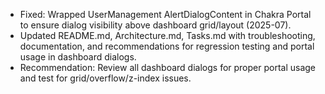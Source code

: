 - Fixed: Wrapped UserManagement AlertDialogContent in Chakra Portal to ensure dialog visibility above dashboard grid/layout (2025-07).
- Updated README.md, Architecture.md, Tasks.md with troubleshooting, documentation, and recommendations for regression testing and portal usage in dashboard dialogs.
- Recommendation: Review all dashboard dialogs for proper portal usage and test for grid/overflow/z-index issues.
